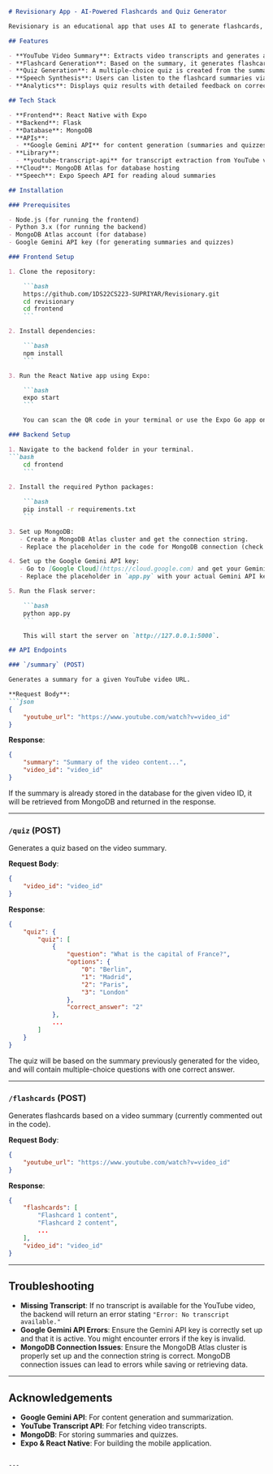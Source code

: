 
```markdown
# Revisionary App - AI-Powered Flashcards and Quiz Generator

Revisionary is an educational app that uses AI to generate flashcards, quizzes, and summaries based on YouTube video content. It provides a seamless learning experience by integrating various APIs and services, including YouTube transcript extraction, Google Gemini AI for summarization, and MongoDB for storing data.

## Features

- **YouTube Video Summary**: Extracts video transcripts and generates a concise summary using the **youtube-transcript-api library** and **Google Gemini API**.
- **Flashcard Generation**: Based on the summary, it generates flashcards for efficient learning.
- **Quiz Generation**: A multiple-choice quiz is created from the summary to assess the user’s understanding.
- **Speech Synthesis**: Users can listen to the flashcard summaries via speech.
- **Analytics**: Displays quiz results with detailed feedback on correct and incorrect answers.

## Tech Stack

- **Frontend**: React Native with Expo
- **Backend**: Flask
- **Database**: MongoDB
- **APIs**:
  - **Google Gemini API** for content generation (summaries and quizzes)
- **Library**:
  - **youtube-transcript-api** for transcript extraction from YouTube videos
- **Cloud**: MongoDB Atlas for database hosting
- **Speech**: Expo Speech API for reading aloud summaries

## Installation

### Prerequisites

- Node.js (for running the frontend)
- Python 3.x (for running the backend)
- MongoDB Atlas account (for database)
- Google Gemini API key (for generating summaries and quizzes)

### Frontend Setup

1. Clone the repository:

    ```bash
    https://github.com/1DS22CS223-SUPRIYAR/Revisionary.git
    cd revisionary
    cd frontend
    ```

2. Install dependencies:

    ```bash
    npm install
    ```

3. Run the React Native app using Expo:

    ```bash
    expo start
    ```

    You can scan the QR code in your terminal or use the Expo Go app on your mobile device to run the app.

### Backend Setup

1. Navigate to the backend folder in your terminal.
```bash
    cd frontend
    ```
   
2. Install the required Python packages:

    ```bash
    pip install -r requirements.txt
    ```

3. Set up MongoDB:
   - Create a MongoDB Atlas cluster and get the connection string.
   - Replace the placeholder in the code for MongoDB connection (check the `app.py` file for the connection URI).

4. Set up the Google Gemini API key:
   - Go to [Google Cloud](https://cloud.google.com) and get your Gemini API key.
   - Replace the placeholder in `app.py` with your actual Gemini API key.

5. Run the Flask server:

    ```bash
    python app.py
    ```

    This will start the server on `http://127.0.0.1:5000`.

## API Endpoints

### `/summary` (POST)

Generates a summary for a given YouTube video URL.

**Request Body**:
```json
{
    "youtube_url": "https://www.youtube.com/watch?v=video_id"
}
```

**Response**:
```json
{
    "summary": "Summary of the video content...",
    "video_id": "video_id"
}
```

If the summary is already stored in the database for the given video ID, it will be retrieved from MongoDB and returned in the response.

---

### `/quiz` (POST)

Generates a quiz based on the video summary.

**Request Body**:
```json
{
    "video_id": "video_id"
}
```

**Response**:
```json
{
    "quiz": {
        "quiz": [
            {
                "question": "What is the capital of France?",
                "options": {
                    "0": "Berlin",
                    "1": "Madrid",
                    "2": "Paris",
                    "3": "London"
                },
                "correct_answer": "2"
            },
            ...
        ]
    }
}
```

The quiz will be based on the summary previously generated for the video, and will contain multiple-choice questions with one correct answer.

---

### `/flashcards` (POST)

Generates flashcards based on a video summary (currently commented out in the code).

**Request Body**:
```json
{
    "youtube_url": "https://www.youtube.com/watch?v=video_id"
}
```

**Response**:
```json
{
    "flashcards": [
        "Flashcard 1 content",
        "Flashcard 2 content",
        ...
    ],
    "video_id": "video_id"
}
```

---

## Troubleshooting

- **Missing Transcript**: If no transcript is available for the YouTube video, the backend will return an error stating `"Error: No transcript available."`
- **Google Gemini API Errors**: Ensure the Gemini API key is correctly set up and that it is active. You might encounter errors if the key is invalid.
- **MongoDB Connection Issues**: Ensure the MongoDB Atlas cluster is properly set up and the connection string is correct. MongoDB connection issues can lead to errors while saving or retrieving data.

---

## Acknowledgements

- **Google Gemini API**: For content generation and summarization.
- **YouTube Transcript API**: For fetching video transcripts.
- **MongoDB**: For storing summaries and quizzes.
- **Expo & React Native**: For building the mobile application.
```

---

